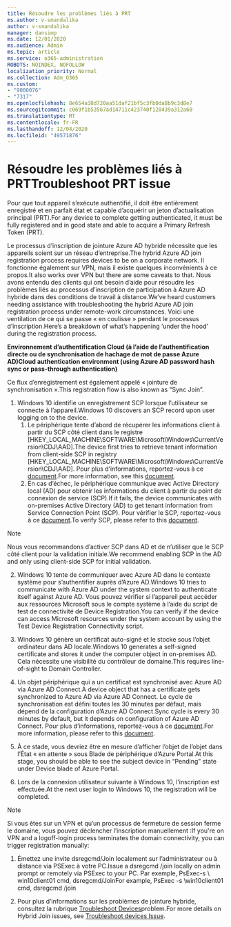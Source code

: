 ```yaml
---
title: Résoudre les problèmes liés à PRT
ms.author: v-smandalika
author: v-smandalika
manager: dansimp
ms.date: 12/01/2020
ms.audience: Admin
ms.topic: article
ms.service: o365-administration
ROBOTS: NOINDEX, NOFOLLOW
localization_priority: Normal
ms.collection: Adm_O365
ms.custom:
- "9000076"
- "7317"
ms.openlocfilehash: 8e654a38d720aa51daf21bf5c3fb0da8b9c3d8e7
ms.sourcegitcommit: c069f1b53567ad14711c423740f120439a312a60
ms.translationtype: MT
ms.contentlocale: fr-FR
ms.lasthandoff: 12/04/2020
ms.locfileid: "49571876"
---
```

# <a name="troubleshoot-prt-issue"></a><span data-ttu-id="a5bf1-102">Résoudre les problèmes liés à PRT</span><span class="sxs-lookup"><span data-stu-id="a5bf1-102">Troubleshoot PRT issue</span></span>

<span data-ttu-id="a5bf1-103">Pour que tout appareil s’exécute authentifié, il doit être entièrement enregistré et en parfait état et capable d’acquérir un jeton d’actualisation principal (PRT).</span><span class="sxs-lookup"><span data-stu-id="a5bf1-103">For any device to complete getting authenticated, it must be fully registered and in good state and able to acquire a Primary Refresh Token (PRT).</span></span>

<span data-ttu-id="a5bf1-104">Le processus d’inscription de jointure Azure AD hybride nécessite que les appareils soient sur un réseau d’entreprise.</span><span class="sxs-lookup"><span data-stu-id="a5bf1-104">The hybrid Azure AD join registration process requires devices to be on a corporate network.</span></span> <span data-ttu-id="a5bf1-105">Il fonctionne également sur VPN, mais il existe quelques inconvénients à ce propos.</span><span class="sxs-lookup"><span data-stu-id="a5bf1-105">It also works over VPN but there are some caveats to that.</span></span> <span data-ttu-id="a5bf1-106">Nous avons entendu des clients qui ont besoin d’aide pour résoudre les problèmes liés au processus d’inscription de participation à Azure AD hybride dans des conditions de travail à distance.</span><span class="sxs-lookup"><span data-stu-id="a5bf1-106">We’ve heard customers needing assistance with troubleshooting the hybrid Azure AD join registration process under remote-work circumstances.</span></span> <span data-ttu-id="a5bf1-107">Voici une ventilation de ce qui se passe « en coulisse » pendant le processus d’inscription.</span><span class="sxs-lookup"><span data-stu-id="a5bf1-107">Here’s a breakdown of what’s happening ‘under the hood’ during the registration process.</span></span>

<span data-ttu-id="a5bf1-108">**Environnement d’authentification Cloud (à l’aide de l’authentification directe ou de synchronisation de hachage de mot de passe Azure AD)**</span><span class="sxs-lookup"><span data-stu-id="a5bf1-108">**Cloud authentication environment (using Azure AD password hash sync or pass-through authentication)**</span></span>

<span data-ttu-id="a5bf1-109">Ce flux d’enregistrement est également appelé « jointure de synchronisation ».</span><span class="sxs-lookup"><span data-stu-id="a5bf1-109">This registration flow is also known as “Sync Join”.</span></span>

1. <span data-ttu-id="a5bf1-110">Windows 10 identifie un enregistrement SCP lorsque l’utilisateur se connecte à l’appareil.</span><span class="sxs-lookup"><span data-stu-id="a5bf1-110">Windows 10 discovers an SCP record upon user logging on to the device.</span></span>
    1. <span data-ttu-id="a5bf1-111">Le périphérique tente d’abord de récupérer les informations client à partir du SCP côté client dans le registre [HKEY_LOCAL_MACHINE\SOFTWARE\Microsoft\Windows\CurrentVersion\CDJ\AAD].</span><span class="sxs-lookup"><span data-stu-id="a5bf1-111">The device first tries to retrieve tenant information from client-side SCP in registry [HKEY_LOCAL_MACHINE\SOFTWARE\Microsoft\Windows\CurrentVersion\CDJ\AAD].</span></span> <span data-ttu-id="a5bf1-112">Pour plus d’informations, reportez-vous à ce [document](https://docs.microsoft.com/azure/active-directory/devices/hybrid-azuread-join-control).</span><span class="sxs-lookup"><span data-stu-id="a5bf1-112">For more information, see this [document](https://docs.microsoft.com/azure/active-directory/devices/hybrid-azuread-join-control).</span></span>
    2. <span data-ttu-id="a5bf1-113">En cas d’échec, le périphérique communique avec Active Directory local (AD) pour obtenir les informations du client à partir du point de connexion de service (SCP).</span><span class="sxs-lookup"><span data-stu-id="a5bf1-113">If it fails, the device communicates with on-premises Active Directory (AD) to get tenant information from Service Connection Point (SCP).</span></span> <span data-ttu-id="a5bf1-114">Pour vérifier le SCP, reportez-vous à ce [document](https://docs.microsoft.com/azure/active-directory/devices/hybrid-azuread-join-manual#configure-a-service-connection-point).</span><span class="sxs-lookup"><span data-stu-id="a5bf1-114">To verify SCP, please refer to this [document](https://docs.microsoft.com/azure/active-directory/devices/hybrid-azuread-join-manual#configure-a-service-connection-point).</span></span> 

> [!NOTE]
> <span data-ttu-id="a5bf1-115">Nous vous recommandons d’activer SCP dans AD et de n’utiliser que le SCP côté client pour la validation initiale.</span><span class="sxs-lookup"><span data-stu-id="a5bf1-115">We recommend enabling SCP in the AD and only using client-side SCP for initial validation.</span></span>

2. <span data-ttu-id="a5bf1-116">Windows 10 tente de communiquer avec Azure AD dans le contexte système pour s’authentifier auprès d’Azure AD.</span><span class="sxs-lookup"><span data-stu-id="a5bf1-116">Windows 10 tries to communicate with Azure AD under the system context to authenticate itself against Azure AD.</span></span> <span data-ttu-id="a5bf1-117">Vous pouvez vérifier si l’appareil peut accéder aux ressources Microsoft sous le compte système à l’aide du script de test de connectivité de Device Registration.</span><span class="sxs-lookup"><span data-stu-id="a5bf1-117">You can verify if the device can access Microsoft resources under the system account by using the Test Device Registration Connectivity script.</span></span>

3. <span data-ttu-id="a5bf1-118">Windows 10 génère un certificat auto-signé et le stocke sous l’objet ordinateur dans AD locale.</span><span class="sxs-lookup"><span data-stu-id="a5bf1-118">Windows 10 generates a self-signed certificate and stores it under the computer object in on-premises AD.</span></span> <span data-ttu-id="a5bf1-119">Cela nécessite une visibilité du contrôleur de domaine.</span><span class="sxs-lookup"><span data-stu-id="a5bf1-119">This requires line-of-sight to Domain Controller.</span></span>

4. <span data-ttu-id="a5bf1-120">Un objet périphérique qui a un certificat est synchronisé avec Azure AD via Azure AD Connect.</span><span class="sxs-lookup"><span data-stu-id="a5bf1-120">A device object that has a certificate gets synchronized to Azure AD via Azure AD Connect.</span></span> <span data-ttu-id="a5bf1-121">Le cycle de synchronisation est défini toutes les 30 minutes par défaut, mais dépend de la configuration d’Azure AD Connect.</span><span class="sxs-lookup"><span data-stu-id="a5bf1-121">Sync cycle is every 30 minutes by default, but it depends on configuration of Azure AD Connect.</span></span> <span data-ttu-id="a5bf1-122">Pour plus d’informations, reportez-vous à ce [document](https://docs.microsoft.com/azure/active-directory/hybrid/how-to-connect-sync-configure-filtering#organizational-unitbased-filtering).</span><span class="sxs-lookup"><span data-stu-id="a5bf1-122">For more information, please refer to this [document](https://docs.microsoft.com/azure/active-directory/hybrid/how-to-connect-sync-configure-filtering#organizational-unitbased-filtering).</span></span>

5. <span data-ttu-id="a5bf1-123">À ce stade, vous devriez être en mesure d’afficher l’objet de l’objet dans l’État « en attente » sous Blade de périphérique d’Azure Portal.</span><span class="sxs-lookup"><span data-stu-id="a5bf1-123">At this stage, you should be able to see the subject device in “Pending” state under Device blade of Azure Portal.</span></span>

6. <span data-ttu-id="a5bf1-124">Lors de la connexion utilisateur suivante à Windows 10, l’inscription est effectuée.</span><span class="sxs-lookup"><span data-stu-id="a5bf1-124">At the next user login to Windows 10, the registration will be completed.</span></span> 

> [!NOTE]
> <span data-ttu-id="a5bf1-125">Si vous êtes sur un VPN et qu’un processus de fermeture de session ferme le domaine, vous pouvez déclencher l’inscription manuellement :</span><span class="sxs-lookup"><span data-stu-id="a5bf1-125">If you're on VPN and a logoff-login process terminates the domain connectivity, you can trigger registration manually:</span></span>
 1. <span data-ttu-id="a5bf1-126">Émettez une invite dsregcmd/Join localement sur l’administrateur ou à distance via PSExec à votre PC.</span><span class="sxs-lookup"><span data-stu-id="a5bf1-126">Issue a dsregcmd /join locally on admin prompt or remotely via PSExec to your PC.</span></span> <span data-ttu-id="a5bf1-127">Par exemple, PsExec-s \\ win10client01 cmd, dsregcmd/Join</span><span class="sxs-lookup"><span data-stu-id="a5bf1-127">For example, PsExec -s \\win10client01 cmd, dsregcmd /join</span></span>

 2. <span data-ttu-id="a5bf1-128">Pour plus d’informations sur les problèmes de jointure hybride, consultez la rubrique [Troubleshoot Devices](https://techcommunity.microsoft.com/t5/azure-active-directory-identity/azure-ad-mailbag-frequent-questions-about-using-device-based/ba-p/1257344)problem.</span><span class="sxs-lookup"><span data-stu-id="a5bf1-128">For more details on Hybrid Join issues, see [Troubleshoot devices Issue](https://techcommunity.microsoft.com/t5/azure-active-directory-identity/azure-ad-mailbag-frequent-questions-about-using-device-based/ba-p/1257344).</span></span>
